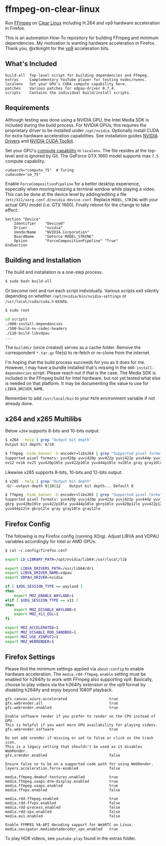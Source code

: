 # ffmpeg-on-clear-linux
Run [FFmpeg](https://ffmpeg.org/) on [Clear Linux](https://clearlinux.org/) including H.264 and vp9 hardware acceleration in Firefox.

This is an automation How-To repository for building FFmpeg and minimum dependencies. My motivation is wanting hardware acceleration in Firefox. Thank you, @xtknight for the [vp9](https://github.com/xtknight/vdpau-va-driver-vp9) acceleration bits.

## What's Included
```text
build-all  Top-level script for building dependencies and FFmpeg.
extras     Complementary YouTube player for testing nvdec/nvenc.
localenv   Set your GPU's CUDA compute capability here.
patches    Various patches for vdpau-driver 0.7.4.
scripts    Contains the individual build/install scripts.
```

## Requirements
Although testing was done using a NVIDIA GPU, the Intel Media SDK is included during the build process. For NVIDIA GPUs, this requires the proprietary driver to be installed under ```/opt/nvidia```. Optionally install CUDA for extra hardware acceleration capabilities. See installation guides [NVIDIA Drivers](https://docs.01.org/clearlinux/latest/tutorials/nvidia.html) and [NVIDIA CUDA Toolkit](https://docs.01.org/clearlinux/latest/tutorials/nvidia-cuda.html).

Set your GPU's [compute capability](https://en.wikipedia.org/wiki/CUDA) in ```localenv```. The file resides at the top-level and is ignored by Git. The GeForce GTX 1660 model supports max ```7.5``` compute capability.
```text
cudaarch="compute_75"  # Turing
cudacode="sm_75"
```

Enable ```ForceCompositionPipeline``` for a better desktop experience, especially when moving/resizing a terminal window while playing a video. This can be done at the device level by adding/editing a file ```/etc/X11/xorg.conf.d/nvidia-device.conf```. Replace ```MODEL_STRING``` with your actual GPU model (i.e. GTX 1660). Finally reboot for the change to take effect.
```text
Section "Device"
    Identifier    "Device0"
    Driver        "nvidia"
    VendorName    "NVIDIA Corporation"
    BoardName     "GeForce MODEL_STRING"
    Option        "ForceCompositionPipeline" "True"
EndSection
```

## Building and Installation
The build and installation is a one-step process.
```bash
$ sudo bash build-all
```

Or become root and run each script individually. Various scripts exit silently depending on whether ```/opt/nvidia/bin/nvidia-settings``` or ```/usr/local/cuda/cuda.h``` exists.
```bash
$ sudo root

cd scripts
./000-install-dependencies
./100-build-nv-codec-headers
./110-build-libvdpau
...
```

The ```builddir``` (once created) serves as a cache folder. Remove the correspondent ```*.tar.gz``` file(s) to re-fetch or re-clone from the internet.

I'm hoping that the build process succeeds for you as it does for me. However, I may have a bundle installed that's missing in the ```000-install-dependencies``` script. Please reach out if that is the case. The Media SDK is included in the FFmpeg build for Intel hardware, but not yet tested what else is needed on that platform. It may be documenting the value to use for ```LIBVA_DRIVER_NAME```.

Remember to add ```/usr/local/bin``` to your ```PATH``` environment variable if not already done.

## x264 and x265 Multilibs
Below ```x264``` supports 8-bits and 10-bits output.
```bash
$ x264 --help | grep "Output bit depth"
Output bit depth: 8/10

$ ffmpeg -hide_banner -h encoder=libx264 | grep "Supported pixel formats"
Supported pixel formats: yuv420p yuvj420p yuv422p yuvj422p yuv444p yuvj444p
nv12 nv16 nv21 yuv420p10le yuv422p10le yuv444p10le nv20le gray gray10le
```

Likewise x265 supports 8-bits, 10-bits and 12-bits output.
```bash
$ x265 --help | grep "Output bit depth"
-D/--output-depth 8|10|12    Output bit depth... Default 8

$ ffmpeg -hide_banner -h encoder=libx265 | grep "Supported pixel formats"
Supported pixel formats: yuv420p yuvj420p yuv422p yuvj422p yuv444p yuvj444p
gbrp yuv420p10le yuv422p10le yuv444p10le gbrp10le yuv420p12le yuv422p12le
yuv444p12le gbrp12le gray gray10le gray12le
```

## Firefox Config
The following is my Firefox config (running XOrg). Adjust LIBVA and VDPAU variables accordingly for Intel or AMD GPUs.

```bash
$ cat ~/.config/firefox.conf

export LD_LIBRARY_PATH=/opt/nvidia/lib64:/usr/local/lib

export LIBVA_DRIVERS_PATH=/usr/lib64/dri
export LIBVA_DRIVER_NAME=vdpau
export VDPAU_DRIVER=nvidia

if [ $XDG_SESSION_TYPE == wayland ]
then
    export MOZ_ENABLE_WAYLAND=1
elif [ $XDG_SESSION_TYPE == x11 ]
then
    export MOZ_DISABLE_WAYLAND=1
    export MOZ_X11_EGL=1
fi

export MOZ_ACCELERATED=1
export MOZ_DISABLE_RDD_SANDBOX=1
export MOZ_USE_XINPUT2=1
export MOZ_WEBRENDER=1
```

## Firefox Settings
Please find the minimum settings applied via ```about:config``` to enable hardware acceleration. The ```media.rdd-ffmpeg.enable``` setting must be enabled for h264ify to work with FFmpeg also supporting vp9. Basically, choose to play videos via the h264ify extension or the vp9 format by disabling h264ify and enjoy beyond 1080P playback.
```text
gfx.canvas.azure.accelerated                   true
gfx.webrender.all                              true
gfx.webrender.enabled                          true

Enable software render if you prefer to render on the CPU instead of GPU.
This is helpful if you want more GPU availability for playing videos.
gfx.webrender.software                         true

Do not add xrender if missing or set to false or click on the trash icon.
This is a legacy setting that shouldn't be used as it disables WebRender.
gfx.xrender.enabled                            false

Ensure false so to be on a supported code path for using WebRender.
layers.acceleration.force-enabled              false

media.ffmpeg.dmabuf-textures.enabled           true
media.ffmpeg.vaapi-drm-display.enabled         true
media.ffmpeg.vaapi.enabled                     true
media.ffvpx.enabled                            false

media.rdd-ffmpeg.enabled                       true
media.rdd-ffvpx.enabled                        false
media.rdd-process.enabled                      false
media.rdd-vpx.enabled                          false
media.av1.enabled                              false

Enable FFMPEG VA-API decoding support for WebRTC on Linux.
media.navigator.mediadatadecoder_vpx_enabled   true
```

To play HDR videos, see ```youtube-play``` found in the extras folder.
